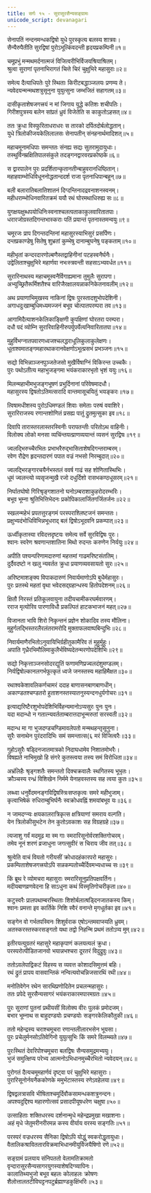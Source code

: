 ```yaml
---
title: सर्गः १५ - सुरासुरसैन्यसङ्ग्रामः
unicode_script: devanagari
---
```

<div class="audioEmbed" caption="वेदभूमिपाठः" src="https://archive.org/download/kuMArasambhava-mUlam-vedabhoomi.org/KumaraSambhava-Sarga15-1-17.mp3"></div>

सेनापतिं नन्दनमन्धकद्विषो युधे पुरस्कृत्य बलस्य शात्रवः।  
सैन्यैरुपैतीति सुरद्विषां पुरोऽभूत्किंवदन्ती हृदयप्रकम्पिनी॥१॥

चमूप्रभुं मन्मथमर्दनात्मजं विजित्वरीभिर्विजयश्रियाश्रितम्।  
श्रुत्वा सुराणां पृतनाभिरागतं चित्ते चिरं चुक्षुभिरे महासुराः॥२॥

समेत्य दैत्याधिपतेः पुरे स्थिताः किरीटबद्धाञ्जलयः प्रणम्य ते।  
न्यवेदयन्मन्मथशत्रुसूनुना युयुत्सुना जम्भजितं सहागतम्॥३॥

दासीकृताशेषजगत्त्रयं न मां जिगाय युद्धे कतिशः शचीपतिः।  
गिरीशपुत्रस्य बलेन सांप्रतं ध्रुवं विजेतेति स काकुतोऽहसत्॥४॥

ततः क्रुधा विस्फुरिताधराधरः स तारको दर्पितदोर्बलोद्धतान्।  
युधे त्रिलोकीजयकेलिलालसः सेनापतीन् संनहनार्थमादिशत्॥५॥

महाचमूनामधिपाः समन्ततः संनह्य सद्यः सुतरामुदायुधाः।  
तस्थुर्विनम्रक्षितिपालसंकुले तदङ्गनद्वारवरप्रकोष्ठके॥६॥

स द्वारपालेन पुरः प्रदर्शितान्कृतानतीन्बाहुवरानधिष्ठितान्।  
महाहवाम्भोधिविधूननोद्धतान्ददर्श राजा पृतनाधिपान्बहून्॥७॥

बली बलारातिबलातिशातनं दिग्दन्तिनादद्रवनाशनस्वनम्।  
महीधराम्भोधिनवारितक्रमं ययौ रथं घोरमथाधिरुह्य सः॥८॥

युगक्षयक्षुब्धपयोधिनिःस्वनाश्चलत्पताकाकुलवारितातपाः।  
धरारजोग्रस्तदिगन्तभास्कराः पतिं प्रयान्तं पृतनास्तमन्वयुः॥९॥

चमूरजः प्राप दिगन्तदन्तिनां महासुरस्याभिसुरं प्रसर्पिणः।  
दन्तप्रकाण्डेषु सितेषु शुभ्रतां कुम्भेषु दानाम्बुघनेषु पङ्कताम्॥१०॥

महीभृतां कन्दरदारणोल्बणैस्तद्वाहिनीनां पटहस्वनैर्घनैः।  
उद्वेलिताश्चुक्षुभिरे महार्णवा नभःस्त्रवन्ती सहसाऽभ्यवर्धत॥११॥

सुरारिनाथस्य महाचमूस्वनैर्विगाह्यमाना तुमुलैः सुरापगा।  
अभ्युच्छ्रितैरूर्मिशतैश्च वारिजैरक्षालयन्नाकनिकेतनावलीम्॥१२॥

अथ प्रयाणाभिमुखस्य नाकिनां द्विषः पुरस्तादशुभोपदेशिनी।  
अगाधदुःखाम्बुधिमध्यमज्जनं बभूव चोत्पातपरम्परा तव॥१३॥

आगामिदैत्याशनकेलिकाङ्क्षिणी कुपक्षिणां घोरतरा परम्परा।  
दधौ पदं व्योम्नि सुरारिवाहिनीरुपर्युपर्येत्यनिवारितातपा॥१४॥

मुहुर्विभग्नातपवारणध्वजश्चलद्धराधूलिकुलाकुलेक्षणः।  
धूताश्वमातङ्गमहारथाकरानवेक्षणोऽभूत्प्रसभं प्रभञ्जनः॥१५॥

सद्यो विभिन्नाञ्जनपुञ्जतेजसो मुखैर्विषाग्निं विकिरन्त उच्चकैः।  
पुरः पथोऽतीत्य महाभुजङ्गमा भयंकराकारभृतो भृशं ययुः॥१६॥

मिलन्महाभीमभुजङ्गभूषणं प्रभुर्दिनानां परिवेषमादधौ।  
महासुरस्य द्विषतोऽतिमत्सरादि वान्तमासूचयितुं भयङ्करः॥१७॥

<div class="audioEmbed" caption="वेदभूमिपाठः" src="https://archive.org/download/kuMArasambhava-mUlam-vedabhoomi.org/KumaraSambhava-Sarga15-18-34.mp3"></div>

त्विषामधीशस्य पुरोऽधिमण्डलं शिवाः समेताः परुषं ववाशिरे।  
सुरारिराजस्य रणान्तशोणितं प्रसह्य पातुं द्रुतमुत्सुका इव॥१८॥

दिवापि तारास्तरलास्तरस्विनीः परापतन्तीः परितोऽथ वाहिनीः।  
विलोक्य लोको मनसा व्यचिंन्तयत्प्राणव्ययान्तं व्यसनं सुरद्विषः॥१९॥

ज्वलद्भिरुच्चैरभितः प्रभाभरैरुद्भासिताशेषदिगन्तराम्बरम्।  
रवेण रौद्रेण हृदन्तदारणं पपात वज्रं नभसो निरम्बुदात्॥२०॥

ज्वलद्भिरङ्गारचयैर्नभस्तलं ववर्ष गाढं सह शोणितास्थिभिः।  
धूमं ज्वलन्त्यो व्यसृजन्मुखै रजो दधुर्दिशो रासभकण्ठधूसरम्॥२१॥

निर्घातघोषो गिरिश्रृङ्गशातनो घनोऽम्बराशाकुहरोदरम्भरिः।  
बभूव भूम्ना श्रुतिभित्तिभेदनः प्रकोपिकालार्जितगर्जितर्जनः॥२२॥

स्खलन्महेभं प्रपतत्तुरङ्गमं परस्पराश्लिष्टजनं समन्ततः।  
प्रक्षुभ्यदंभोधिविभिन्नभूधराद् बलं द्विषोऽभूदवनि प्रकम्पात्॥२३॥

ऊर्ध्वीकृतास्या रविदत्तदृष्टयः समेत्य सर्वे सुरविद्विषः पुरः।  
श्वानः स्वरेण श्रवणान्तशातिना मिथो रुदन्तः करुणेन निर्ययुः॥२४॥

अपीति पश्यन्परिणामदारुणां महत्तमां गाढमरिष्टसंततिम्।  
दुर्दैवदष्टो न खलु न्यवर्तत क्रुधा प्रयाणव्यवसायतो सुरः॥२५॥

अरिष्टमाशङ्क्य विपाकदारुणं निवार्यमाणोऽपि बुधैर्महासुरः।  
पुरः प्रतस्थे महतां वृथा भवेदसद्ग्रहान्धस्य हितोपदेशनम्॥२६॥

क्षितौ निरस्तं प्रतिकूलवायुना तदीयचामीकरघर्मवारणम्।  
रराज मृत्योरिव पारणाविधौ प्रकल्पितं हाटकभाजनं महत्॥२७॥

विजानता भावि शिरो निकृन्तनं प्रज्ञेन शोकादिव तस्य मौलिना।  
मुहुर्गलद्भिस्तरलैरलंतरामरोदि मुक्ताफलवाष्पबिन्दुभिः॥२८॥

निवार्यमाणैरभितोऽनुयायिभिर्ग्रहीतुकामैरिव तं मुहुर्मुहुः।  
अपाति गृध्रैरभिमौलिमाकुलैर्भविष्यदेतन्मरणोपदेशिभिः॥२९॥

सद्यो निकृत्ताञ्जनसोदरद्युतिं फणामणिप्रज्वलदंशुमण्डलम्।  
निर्यद्विषोल्कानलगर्भफूत्कृतं ध्वजे जनस्तस्य महाहिमैक्षत॥३०॥

रथाश्वकेशावलिकर्णचामरं ददाह बाणासनबाणबाणधीन्।  
अकाण्डतश्चण्डतरो हुताशनस्तस्यातनुस्यन्दनधुर्यगोचरः॥३१॥

इत्याद्यरिष्टैरशुभोपदेशिभिर्विहन्यमानोऽप्यसुरः पुनः पुनः।  
यदा मदान्धो न गतात्न्यवर्तताम्बरात्तदाभून्मरुतां सरस्वती॥३२॥

मदान्ध मा गा भुजदण्डचण्डिमावलेपतो मन्मथहन्तृसूनुना।  
सुरैः सनाथेन पुरंदरादिभिः समं समन्तात्स(६ मरं विजित्वरैः॥३३॥

गुहोऽसुरैः षड्दिनजातमात्रको निदाघधामेव निशातमोभरैः।  
विषह्यते नाभिमुखो हि संगरे कुतस्त्वया तस्य समं विरोधिता॥३४॥

<div class="audioEmbed" caption="वेदभूमिपाठः" src="https://archive.org/download/kuMArasambhava-mUlam-vedabhoomi.org/KumaraSambhava-Sarga15-35-53.mp3"></div>

अभ्रंलिहैः श्रृङ्गशतैः समन्ततो दिक्चक्रवालैः स्थगितस्य भूभृतः।  
क्रौञ्चस्य रन्ध्रं विशिखेन निर्ममे येनाहवस्तस्य सह त्वया कुतः॥३५॥

लब्ध्वा धनुर्वेदमनङ्गविद्विषस्त्रिःसप्तकृत्वः समरे महीभुजाम्।  
कृत्वाभिषेकं रुधिराम्बुभिर्घनैः स्वक्रोधवह्निं शमयांबभूव यः॥३६॥

न जामदग्न्यः क्षयकालरात्रिकृत्स क्षत्रियाणां समराय वल्गति।  
येन त्रिलोकीसुभटेन तेन कुतोऽवकाशः सह विग्रहग्रहे॥३७॥

त्यजाशु गर्वं मदमूढ मा स्म गाः स्मरारिसूनोर्वरशक्तिगोचरम्।  
तमेव नूनं शरणं व्रजाधुना जगत्सुवीरं स चिराय जीव तत्॥३८॥

श्रुत्वेति वाचं वियतो गरीयसीं क्रोधादहंकारपरो महासुरः।  
प्रकम्पिताशेषजगत्त्रयोऽपि सन्नकम्पतोच्चैर्दिवमभ्यधाच्च सः॥३९॥

किं ब्रूथ रे व्योमचरा महासुराः स्मरारिसूनुप्रतिपक्षवर्तिनः।  
मदीयबाणव्रणवेदना हि साऽधुना कथं विस्मृतिगोचरीकृता॥४०॥

कटुस्वरैः प्रालपथाम्बरस्थिताः शिशोर्बलात्षड्दिनजातकस्य किम्।  
श्वानः प्रमत्ता इव कार्तिके निशि स्वैरं वनान्ते मृगधूर्तका इव॥४१॥

सङ्गेन वो गर्भतपस्विनः शिशुर्वराक एषोऽन्तमवाप्स्यति ध्रुवम्।  
अतस्करस्तस्करसङ्गतो यथा तद्वो निहन्मि प्रथमं ततोऽप्य मुम्॥४२॥

इतीरयत्युग्रतरं महासुरे महाकृपाणं कलयत्यलं क्रुधा।  
परस्परोत्पीडितजानवो भयान्नभश्चरा दूरतरं विदुद्रुवुः॥४३॥

ततोऽवलेपाद्विकटं विहस्य स व्यवत्त कोशादसिमुत्तमं बहिः।  
रथं द्रुतं प्रापय वासवान्तिकं नन्वित्यवोचन्निजसारथिं रथी॥४४॥

मनोतिवेगेन रथेन सारथिप्रणोदितेन प्रचलन्महासुरः।  
ततः प्रपेदे सुरसैन्यसागरं भयंकराकारमपारमग्रतः॥४५॥

पुरः सुराणां पुतनां प्रथीयसीं विलोक्य वीरः पुलकं प्रमोदजम्।  
बभार भूम्नाथ स बाहुदण्डयोः प्रचण्डयोः सङ्गरकेलिकौतुकी॥४६॥

ततो महेन्द्रस्य चराश्चमूचरा रणान्तलीलारभसेन भूयसा।  
पुरः प्रचेलुर्मनसोऽतिवेगिनो युयुत्सुभिः किं समरे विलम्ब्यते॥४७॥

पुरःस्थितं देवरिपोश्चमूचरा बलद्विषः सैन्यसमुद्रमभ्ययुः।  
भुजं समुत्क्षिप्य परेभ्य आत्मनोऽभिधानमुच्चैरभितो न्यवेदयन्॥४८॥

पुरोगतं दैत्यचमूमहार्णवं दृष्ट्वा परं चुक्षुभिरे महासुराः।  
पुरारिसूनोर्नयनैककोणके ममुर्भटास्तस्य रणेऽवहेलया॥४९॥

द्विषद्वलत्रासवि भीषिताश्चमूर्दिवौकसामन्धकशत्रुनन्दनः।  
अपश्यदुद्दिश्य महारणोत्सवं प्रसादपीयूषधरेण चक्षुषा॥५०॥

उत्साहिताः शक्तिधरस्य दर्शनान्मृधे महेन्द्रप्रमुखा मखाशनाः।  
अहं मृधे जेतुमरीनरीरमन्न कस्य वीर्याय वरस्य सङ्गतिः॥५१॥

परस्परं वज्रधरस्य सैनिका द्विषोऽपि योद्धुं स्वकरोद्धृतायुधाः।  
वैतालिकश्राविततारविक्रमाभिधानमीयुर्विजयैषिणो रणे॥५२॥

सङ्ग्रामं प्रलयाय संनिपततो वेलामतिक्रामतो  
वृन्दारासुरसैन्यसागरयुगस्याशेषदिग्व्यापिनः।  
कालातिथ्यभुजो बभूव बहलः कोलाहलः क्रोषणः  
शैलोत्तालतटीविघट्टनपटुर्ब्रह्माण्डकुक्षिंभरिः॥५३॥
